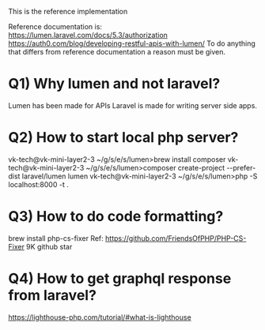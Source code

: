 This is the reference implementation

Reference documentation is:
https://lumen.laravel.com/docs/5.3/authorization
https://auth0.com/blog/developing-restful-apis-with-lumen/
To do anything that differs from reference documentation a reason must be given.

# Q1) Why lumen and not laravel?

Lumen has been made for APIs
Laravel is made for writing server side apps.

# Q2) How to start local php server?

vk-tech@vk-mini-layer2-3 ~/g/s/e/s/lumen>brew install composer
vk-tech@vk-mini-layer2-3 ~/g/s/e/s/lumen>composer create-project --prefer-dist laravel/lumen lumen
vk-tech@vk-mini-layer2-3 ~/g/s/e/s/lumen>php -S localhost:8000 -t .

# Q3) How to do code formatting?

brew install php-cs-fixer
Ref: https://github.com/FriendsOfPHP/PHP-CS-Fixer 9K github star

# Q4) How to get graphql response from laravel?

https://lighthouse-php.com/tutorial/#what-is-lighthouse

